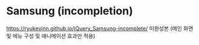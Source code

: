 # Samsung (incompletion)
https://ryukevinn.github.io/jQuery_Samsung-incomplete/
미완성본 (메인 화면 및 메뉴 구성 및 애니메이션 효과만 적용)
